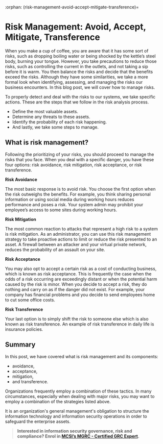 :orphan:
(risk-management-avoid-accept-mitigate-transference)=
# Risk Management: Avoid, Accept, Mitigate, Transference
 

When you make a cup of coffee, you are aware that it has some sort of risks, such as dropping boiling water or being shocked by the kettle’s steel body, burning your tongue. However, you take precautions to reduce those risks, such as controlling the current in the outlets, and not taking a sip before it is warm. You then balance the risks and decide that the benefits exceed the risks. Although they have some similarities, we take a more formal look when identifying, assessing, and managing the risks our business encounters. In this blog post, we will cover how to manage risks.

To properly detect and deal with the risks to our systems, we take specific actions. These are the steps that we follow in the risk analysis process.

- Define the most valuable assets.
- Determine any threats to these assets.
- Identify the probability of each risk happening.
- And lastly, we take some steps to manage.

## What is risk management?

Following the prioritizing of your risks, you should proceed to manage the risks that you face. When you deal with a specific danger, you have these four options: risk avoidance, risk mitigation, risk acceptance, or risk transference.

**Risk Avoidance**

The most basic response is to avoid risk. You choose the first option when the risk outweighs the benefits. For example, you think sharing personal information or using social media during working hours reduces performance and poses a risk. Your system admin may prohibit your employee’s access to some sites during working hours.

**Risk Mitigation**

The most common reaction to attacks that represent a high risk to a system is risk mitigation. As an administrator, you can use this risk management strategy to take proactive actions to limit or reduce the risk presented to an asset. A firewall between an attacker and your virtual private network, reduces the probability of an assault on your site.

**Risk Acceptance**

You may also opt to accept a certain risk as a cost of conducting business, which is known as risk acceptance. This is frequently the case when the odds of a risk occurring are exceedingly distant or when the potential harm caused by the risk is minor. When you decide to accept a risk, they do nothing and carry on as if the danger did not exist. For example, your company has financial problems and you decide to send employees home to cut some office costs.

**Risk Transference**

Your last option is to simply shift the risk to someone else which is also known as risk transference. An example of risk transference in daily life is insurance policies.

## Summary

In this post, we have covered what is risk management and its components:

- avoidance,
- acceptance,
- mitigation,
- and transference.

Organizations frequently employ a combination of these tactics. In many circumstances, especially when dealing with major risks, you may want to employ a combination of the strategies listed above.

It is an organization's general management's obligation to structure the information technology and information security operations in order to safeguard the enterprise assets.

> **Interested in information security governance, risk and compliance? Enrol in [MCSI’s MGRC - Certified GRC Expert](https://www.mosse-institute.com/certifications/mgrc-certified-grc-practitioner.html).**